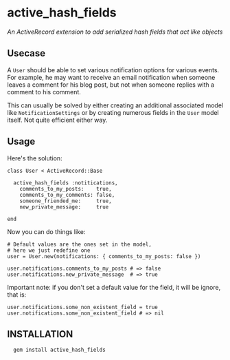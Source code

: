 active_hash_fields
======

*An ActiveRecord extension to add serialized hash fields that act like objects*

Usecase
------------------------
A `User` should be able to set various notification options for various events. For example, he may want to receive an email notification when someone leaves a comment for his blog post, but not when someone replies with a comment to his comment.

This can usually be solved by either creating an additional associated model like `NotificationSettings` or by creating numerous fields in the `User` model itself. Not quite efficient either way.

Usage
------------------------

Here's the solution:

    class User < ActiveRecord::Base

      active_hash_fields :notitications,
        comments_to_my_posts:    true,
        comments_to_my_comments: false,
        someone_friended_me:     true,
        new_private_message:     true    

    end


Now you can do things like:

    # Default values are the ones set in the model,
    # here we just redefine one
    user = User.new(notifications: { comments_to_my_posts: false })

    user.notifications.comments_to_my_posts # => false
    user.notifications.new_private_message  # => true


Important note: if you don't set a default value for the field, it will be ignore, that is:

    user.notifications.some_non_existent_field = true
    user.notifications.some_non_existent_field # => nil


INSTALLATION
------------

	  gem install active_hash_fields
